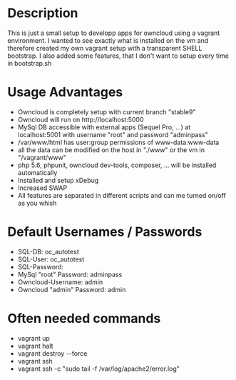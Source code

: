 # Description
This is just a small setup to developp apps for owncloud using a vagrant environment.
I wanted to see exactly what is installed on the vm and therefore created my own vagrant setup with a transparent SHELL bootstrap. I also added some features, that I don't want to setup every time in bootstrap.sh

# Usage Advantages
- Owncloud is completely setup with current branch "stable9"
- Owncloud will run on http://localhost:5000
- MySql DB accessible with external apps (Sequel Pro, ...) at localhost:5001 with username "root" and password "adminpass"
- /var/www/html has user:group permissions of www-data:www-data
- all the data can be modified on the host in "./www" or the vm in "/vagrant/www"
- php 5.6, phpunit, owncloud dev-tools, composer, ... will be installed automatically
- Installed and setup xDebug
- Increased SWAP
- All features are separated in different scripts and can me turned on/off as you whish

# Default Usernames / Passwords
- SQL-DB: oc_autotest
- SQL-User: oc_autotest
- SQL-Password:
- MySql "root" Password: adminpass
- Owncloud-Username: admin
- Owncloud "admin" Password: admin

# Often needed commands
- vagrant up
- vagrant halt
- vagrant destroy --force
- vagrant ssh
- vagrant ssh -c "sudo tail -f /var/log/apache2/error.log"
